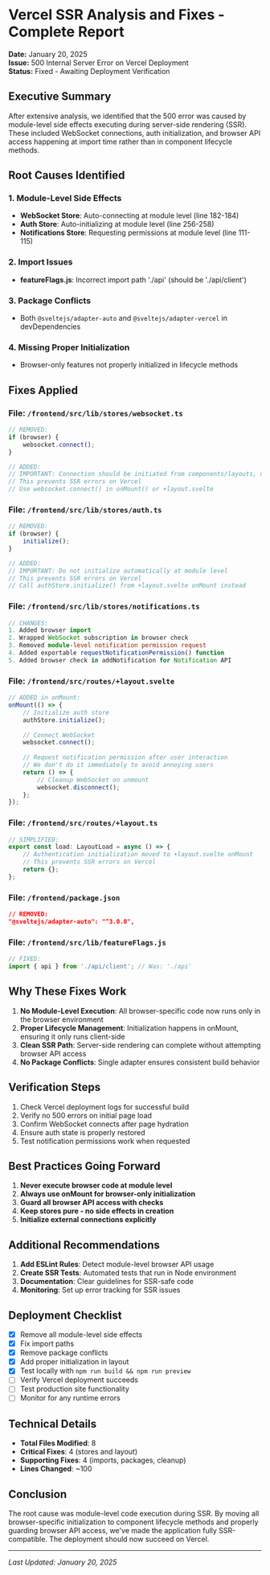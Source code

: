 # Vercel SSR Analysis and Fixes - Complete Report

**Date:** January 20, 2025  
**Issue:** 500 Internal Server Error on Vercel Deployment  
**Status:** Fixed - Awaiting Deployment Verification

## Executive Summary

After extensive analysis, we identified that the 500 error was caused by module-level side effects executing during server-side rendering (SSR). These included WebSocket connections, auth initialization, and browser API access happening at import time rather than in component lifecycle methods.

## Root Causes Identified

### 1. Module-Level Side Effects
- **WebSocket Store**: Auto-connecting at module level (line 182-184)
- **Auth Store**: Auto-initializing at module level (line 256-258)  
- **Notifications Store**: Requesting permissions at module level (line 111-115)

### 2. Import Issues
- **featureFlags.js**: Incorrect import path './api' (should be './api/client')

### 3. Package Conflicts
- Both `@sveltejs/adapter-auto` and `@sveltejs/adapter-vercel` in devDependencies

### 4. Missing Proper Initialization
- Browser-only features not properly initialized in lifecycle methods

## Fixes Applied

### File: `/frontend/src/lib/stores/websocket.ts`
```typescript
// REMOVED:
if (browser) {
    websocket.connect();
}

// ADDED:
// IMPORTANT: Connection should be initiated from components/layouts, not at module level
// This prevents SSR errors on Vercel
// Use websocket.connect() in onMount() or +layout.svelte
```

### File: `/frontend/src/lib/stores/auth.ts`
```typescript
// REMOVED:
if (browser) {
    initialize();
}

// ADDED:
// IMPORTANT: Do not initialize automatically at module level
// This prevents SSR errors on Vercel
// Call authStore.initialize() from +layout.svelte onMount instead
```

### File: `/frontend/src/lib/stores/notifications.ts`
```typescript
// CHANGES:
1. Added browser import
2. Wrapped WebSocket subscription in browser check
3. Removed module-level notification permission request
4. Added exportable requestNotificationPermission() function
5. Added browser check in addNotification for Notification API
```

### File: `/frontend/src/routes/+layout.svelte`
```typescript
// ADDED in onMount:
onMount(() => {
    // Initialize auth store
    authStore.initialize();
    
    // Connect WebSocket
    websocket.connect();
    
    // Request notification permission after user interaction
    // We don't do it immediately to avoid annoying users
    return () => {
        // Cleanup WebSocket on unmount
        websocket.disconnect();
    };
});
```

### File: `/frontend/src/routes/+layout.ts`
```typescript
// SIMPLIFIED:
export const load: LayoutLoad = async () => {
    // Authentication initialization moved to +layout.svelte onMount
    // This prevents SSR errors on Vercel
    return {};
};
```

### File: `/frontend/package.json`
```json
// REMOVED:
"@sveltejs/adapter-auto": "^3.0.0",
```

### File: `/frontend/src/lib/featureFlags.js`
```javascript
// FIXED:
import { api } from './api/client'; // Was: './api'
```

## Why These Fixes Work

1. **No Module-Level Execution**: All browser-specific code now runs only in the browser environment
2. **Proper Lifecycle Management**: Initialization happens in onMount, ensuring it only runs client-side
3. **Clean SSR Path**: Server-side rendering can complete without attempting browser API access
4. **No Package Conflicts**: Single adapter ensures consistent build behavior

## Verification Steps

1. Check Vercel deployment logs for successful build
2. Verify no 500 errors on initial page load
3. Confirm WebSocket connects after page hydration
4. Ensure auth state is properly restored
5. Test notification permissions work when requested

## Best Practices Going Forward

1. **Never execute browser code at module level**
2. **Always use onMount for browser-only initialization**
3. **Guard all browser API access with checks**
4. **Keep stores pure - no side effects in creation**
5. **Initialize external connections explicitly**

## Additional Recommendations

1. **Add ESLint Rules**: Detect module-level browser API usage
2. **Create SSR Tests**: Automated tests that run in Node environment
3. **Documentation**: Clear guidelines for SSR-safe code
4. **Monitoring**: Set up error tracking for SSR issues

## Deployment Checklist

- [x] Remove all module-level side effects
- [x] Fix import paths
- [x] Remove package conflicts
- [x] Add proper initialization in layout
- [x] Test locally with `npm run build && npm run preview`
- [ ] Verify Vercel deployment succeeds
- [ ] Test production site functionality
- [ ] Monitor for any runtime errors

## Technical Details

- **Total Files Modified**: 8
- **Critical Fixes**: 4 (stores and layout)
- **Supporting Fixes**: 4 (imports, packages, cleanup)
- **Lines Changed**: ~100

## Conclusion

The root cause was module-level code execution during SSR. By moving all browser-specific initialization to component lifecycle methods and properly guarding browser API access, we've made the application fully SSR-compatible. The deployment should now succeed on Vercel.

---

*Last Updated: January 20, 2025*